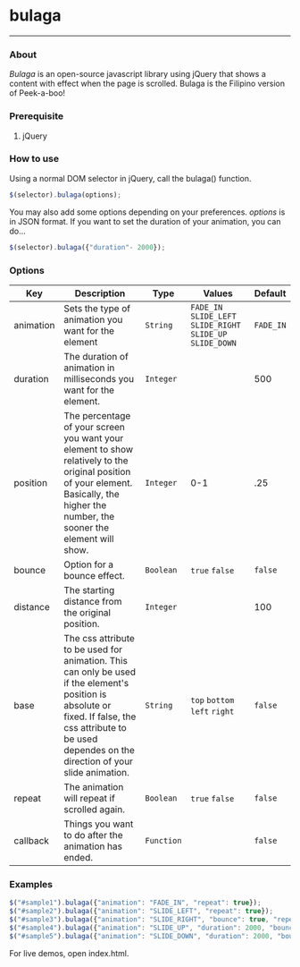 # bulaga

---

### About

_Bulaga_ is an open-source javascript library using jQuery that shows a content with effect when the page is scrolled. Bulaga is the Filipino version of Peek-a-boo!


### Prerequisite

1. jQuery

### How to use

Using a normal DOM selector in jQuery, call the bulaga() function.

```javascript
$(selector).bulaga(options);
```

You may also add some options depending on your preferences. _options_ is in JSON format. If you want to set the duration of your animation, you can do...

```javascript
$(selector).bulaga({"duration"- 2000});
```

### Options
| Key | Description | Type | Values | Default |
|-----|-------------|------|--------|---------|
|animation|Sets the type of animation you want for the element|`String`|`FADE_IN` `SLIDE_LEFT` `SLIDE_RIGHT` `SLIDE_UP` `SLIDE_DOWN`|`FADE_IN`|
|duration|The duration of animation in milliseconds you want for the element.|`Integer`||500|
|position|The percentage of your screen you want your element to show relatively to the original position of your element. Basically, the higher the number, the sooner the element will show.|`Integer`|0-1|.25|
|bounce|Option for a bounce effect.|`Boolean`|`true` `false`|`false`|
|distance|The starting distance from the original position.|`Integer`||100|
|base|The css attribute to be used for animation. This can only be used if the element's position is absolute or fixed. If false, the css attribute to be used dependes on the direction of your slide animation.|`String`|`top` `bottom` `left` `right`|`false`|
|repeat|The animation will repeat if scrolled again.|`Boolean`|`true` `false`|`false`|
|callback|Things you want to do after the animation has ended.|`Function`||`false`|

### Examples

```javascript
$("#sample1").bulaga({"animation": "FADE_IN", "repeat": true});
$("#sample2").bulaga({"animation": "SLIDE_LEFT", "repeat": true});
$("#sample3").bulaga({"animation": "SLIDE_RIGHT", "bounce": true, "repeat": true});
$("#sample4").bulaga({"animation": "SLIDE_UP", "duration": 2000, "bounce": true, "repeat": true});
$("#sample5").bulaga({"animation": "SLIDE_DOWN", "duration": 2000, "bounce": true, "repeat": true, "callback": function() { alert("Animation Done!"); }});
```

For live demos, open index.html.
